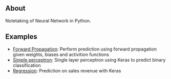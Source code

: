 ## About
Notetaking of Neural Network in Python.

## Examples
* [Forward Propagation](https://github.com/woo-chia-wei/python-neural-network/blob/master/forward_propagation.ipynb): Perform prediction using forward propagation given weights, biases and activition functions
* [Simple perceptron](https://github.com/woo-chia-wei/python-neural-network/blob/master/simple_perceptron.ipynb): Single layer perceptron using Keras to predict binary classification
* [Regression](https://github.com/woo-chia-wei/python-neural-network/blob/master/regression.ipynb): Prediction on sales revenue with Keras